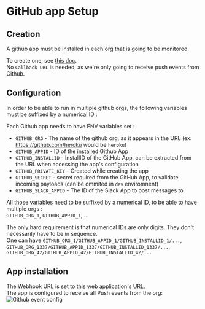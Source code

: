 # GitHub app Setup

## Creation

A github app must be installed in each org that is going to be monitored.  

To create one, see [this doc](https://docs.github.com/en/developers/apps/building-github-apps/creating-a-github-app).  
No `Callback URL` is needed, as we're only going to receive push events from Github.

## Configuration

In order to be able to run in multiple github orgs, the following variables must be suffixed by a numerical ID :

Each Github app needs to have ENV variables set :

* `GITHUB_ORG` - The name of the github org, as it appears in the URL (ex: <https://github.com/heroku> would be `heroku`)
* `GITHUB_APPID` - ID of the installed Github App
* `GITHUB_INSTALLID` - InstallID of the GitHub App, can be extracted from the URL when accessing the app's configuration
* `GITHUB_PRIVATE_KEY` - Created while creating the app
* `GITHUB_SECRET` - secret required from the GitHub App, to validate incoming payloads (can be ommited in `dev` enviromnent)
* `GITHUB_SLACK_APPID` - The ID of the Slack App to post messages to.

All those variables need to be suffixed by a numerical ID, to be able to have multiple orgs :  
`GITHUB_ORG_1`, `GITHUB_APPID_1`, ... 

The only hard requirement is that numerical IDs are only digits. They don't necessarily have to be in sequence.  
One can have `GITHUB_ORG_1/GITHUB_APPID_1/GITHUB_INSTALLID_1/...`, `GITHUB_ORG_1337/GITHUB_APPID_1337/GITHUB_INSTALLID_1337/...`, `GITHUB_ORG_42/GITHUB_APPID_42/GITHUB_INSTALLID_42/...` 

## App installation

The Webhook URL is set to this web application's URL.  
The app is configured to receive all Push events from the org:
![Github event config](../medias/gh-events.png)

